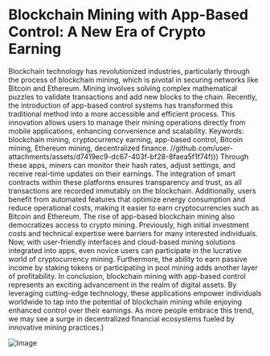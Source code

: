 # Blockchain Mining with App-Based Control: A New Era of Crypto Earning
Blockchain technology has revolutionized industries, particularly through the process of blockchain mining, which is pivotal in securing networks like Bitcoin and Ethereum. Mining involves solving complex mathematical puzzles to validate transactions and add new blocks to the chain. Recently, the introduction of app-based control systems has transformed this traditional method into a more accessible and efficient process. This innovation allows users to manage their mining operations directly from mobile applications, enhancing convenience and scalability.
Keywords: blockchain mining, cryptocurrency earning, app-based control, Bitcoin mining, Ethereum mining, decentralized finance.
 //github.com/user-attachments/assets/d7419ec9-dc67-403f-bf28-8faea5f1f74f)))
Through these apps, miners can monitor their hash rates, adjust settings, and receive real-time updates on their earnings. The integration of smart contracts within these platforms ensures transparency and trust, as all transactions are recorded immutably on the blockchain. Additionally, users benefit from automated features that optimize energy consumption and reduce operational costs, making it easier to earn cryptocurrencies such as Bitcoin and Ethereum.
The rise of app-based blockchain mining also democratizes access to crypto mining. Previously, high initial investment costs and technical expertise were barriers for many interested individuals. Now, with user-friendly interfaces and cloud-based mining solutions integrated into apps, even novice users can participate in the lucrative world of cryptocurrency mining. Furthermore, the ability to earn passive income by staking tokens or participating in pool mining adds another layer of profitability.
In conclusion, blockchain mining with app-based control represents an exciting advancement in the realm of digital assets. By leveraging cutting-edge technology, these applications empower individuals worldwide to tap into the potential of blockchain mining while enjoying enhanced control over their earnings. As more people embrace this trend, we may see a surge in decentralized financial ecosystems fueled by innovative mining practices.)

![Image](https://github.com/user-attachments/assets/d7419ec9-dc67-403f-bf28-8faea5f1f74f)
